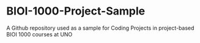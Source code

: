 # BIOI-1000-Project-Sample
A Github repository used as a sample for Coding Projects in project-based BIOI 1000 courses at UNO
